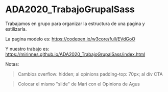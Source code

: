 # ADA2020_TrabajoGrupalSass
Trabajamos en grupo para organizar la estructura de una pagina y estilizarla.

La pagina modelo es: https://codepen.io/w3core/full/EVdGoO

Y nuestro trabajo es:  https://mirinnes.github.io/ADA2020_TrabajoGrupalSass/index.html



Notas:
>Cambios
overflow: hidden; al opinions
padding-top: 70px; al div CTA

>Colocar el mismo "slide" de Mari con el Opinions de Agus
